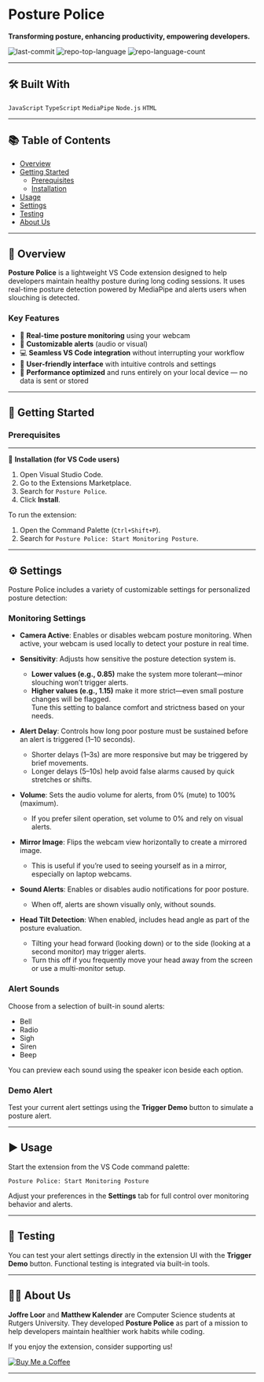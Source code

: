 # Posture Police

**Transforming posture, enhancing productivity, empowering developers.**

![last-commit](https://img.shields.io/github/last-commit/matthew-kal/Slouch--DEV)
![repo-top-language](https://img.shields.io/github/languages/top/matthew-kal/Slouch--DEV)
![repo-language-count](https://img.shields.io/github/languages/count/matthew-kal/Slouch--DEV)

---

## 🛠 Built With

`JavaScript` `TypeScript` `MediaPipe` `Node.js` `HTML`

---

## 📚 Table of Contents

- [Overview](#-overview)
- [Getting Started](#-getting-started)
  - [Prerequisites](#prerequisites)
  - [Installation](#installation)
- [Usage](#-usage)
- [Settings](#-settings)
- [Testing](#-testing)
- [About Us](#-about-us)

---

## 🧾 Overview

**Posture Police** is a lightweight VS Code extension designed to help developers maintain healthy posture during long coding sessions. It uses real-time posture detection powered by MediaPipe and alerts users when slouching is detected.

### Key Features

- 🧘 **Real-time posture monitoring** using your webcam
- 🔔 **Customizable alerts** (audio or visual)
- 💻 **Seamless VS Code integration** without interrupting your workflow
- 🎨 **User-friendly interface** with intuitive controls and settings
- 🔧 **Performance optimized** and runs entirely on your local device — no data is sent or stored

---

## 🚀 Getting Started

### Prerequisites

---

🔧 **Installation (for VS Code users)**

1. Open Visual Studio Code.  
2. Go to the Extensions Marketplace.  
3. Search for `Posture Police`.  
4. Click **Install**.

To run the extension:

1. Open the Command Palette (`Ctrl+Shift+P`).  
2. Search for `Posture Police: Start Monitoring Posture`.

---

## ⚙️ Settings

Posture Police includes a variety of customizable settings for personalized posture detection:

### Monitoring Settings

- **Camera Active**: Enables or disables webcam posture monitoring. When active, your webcam is used locally to detect your posture in real time.

- **Sensitivity**: Adjusts how sensitive the posture detection system is.  
  - **Lower values (e.g., 0.85)** make the system more tolerant—minor slouching won’t trigger alerts.  
  - **Higher values (e.g., 1.15)** make it more strict—even small posture changes will be flagged.  
  Tune this setting to balance comfort and strictness based on your needs.

- **Alert Delay**: Controls how long poor posture must be sustained before an alert is triggered (1–10 seconds).  
  - Shorter delays (1–3s) are more responsive but may be triggered by brief movements.  
  - Longer delays (5–10s) help avoid false alarms caused by quick stretches or shifts.

- **Volume**: Sets the audio volume for alerts, from 0% (mute) to 100% (maximum).  
  - If you prefer silent operation, set volume to 0% and rely on visual alerts.

- **Mirror Image**: Flips the webcam view horizontally to create a mirrored image.  
  - This is useful if you’re used to seeing yourself as in a mirror, especially on laptop webcams.

- **Sound Alerts**: Enables or disables audio notifications for poor posture.  
  - When off, alerts are shown visually only, without sounds.

- **Head Tilt Detection**: When enabled, includes head angle as part of the posture evaluation.  
  - Tilting your head forward (looking down) or to the side (looking at a second monitor) may trigger alerts.  
  - Turn this off if you frequently move your head away from the screen or use a multi-monitor setup.

### Alert Sounds

Choose from a selection of built-in sound alerts:

- Bell
- Radio
- Sigh
- Siren
- Beep

You can preview each sound using the speaker icon beside each option.

### Demo Alert

Test your current alert settings using the **Trigger Demo** button to simulate a posture alert.

---

## ▶️ Usage

Start the extension from the VS Code command palette:

```text
Posture Police: Start Monitoring Posture
```

Adjust your preferences in the **Settings** tab for full control over monitoring behavior and alerts.

---

## 🧪 Testing

You can test your alert settings directly in the extension UI with the **Trigger Demo** button. Functional testing is integrated via built-in tools.

---

## 👨‍💻 About Us

**Joffre Loor** and **Matthew Kalender** are Computer Science students at Rutgers University. They developed **Posture Police** as part of a mission to help developers maintain healthier work habits while coding.

If you enjoy the extension, consider supporting us!

[![Buy Me a Coffee](https://img.shields.io/badge/Buy%20Me%20a%20Coffee-support-yellow?logo=buy-me-a-coffee&style=for-the-badge)](https://buymeacoffee.com/joffreloormatthewkalender)

---
